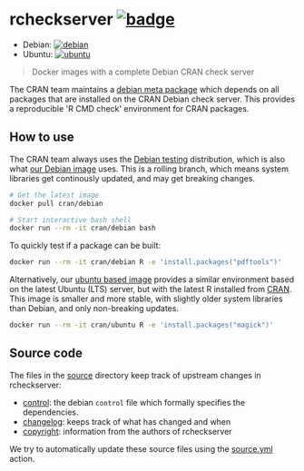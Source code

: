 # rcheckserver [![badge](https://img.shields.io/docker/cloud/build/cran/debian)](https://hub.docker.com/u/cran)

 - Debian: [![debian](https://img.shields.io/docker/image-size/cran/debian/latest)](https://hub.docker.com/repository/docker/cran/debian)
 - Ubuntu: [![ubuntu](https://img.shields.io/docker/image-size/cran/ubuntu/latest)](https://hub.docker.com/repository/docker/cran/ubuntu)

> Docker images with a complete Debian CRAN check server

The CRAN team maintains a [debian meta package](http://statmath.wu.ac.at/AASC/debian) which depends on all packages that are installed on the CRAN Debian check server. This provides a reproducible 'R CMD check' environment for CRAN packages.

## How to use

The CRAN team always uses the [Debian testing](https://packages.debian.org/testing/) distribution, which is also what [our Debian image](debian/Dockerfile) uses. This is a rolling branch, which means system libraries get continously updated, and may get breaking changes.

```sh
# Get the latest image
docker pull cran/debian

# Start interactive bash shell
docker run --rm -it cran/debian bash
```

To quickly test if a package can be built:

```sh
docker run --rm -it cran/debian R -e 'install.packages("pdftools")'
```

Alternatively, our [ubuntu based image](ubuntu/Dockerfile) provides a similar environment based on the latest Ubuntu (LTS) server, but with the latest R installed from [CRAN](https://cran.r-project.org/bin/linux/ubuntu/). This image is smaller and more stable, with slightly older system libraries than Debian, and only non-breaking updates.

```sh
docker run --rm -it cran/ubuntu R -e 'install.packages("magick")'
```

## Source code

The files in the [source](source) directory keep track of upstream changes in rcheckserver:

 - [control](source/control): the debian `control` file which formally specifies the dependencies.
 - [changelog](source/changelog): keeps track of what has changed and when
 - [copyright](source/copyright): information from the authors of rcheckserver

We try to automatically update these source files using the [source.yml](.github/workflows/source.yml) action.
